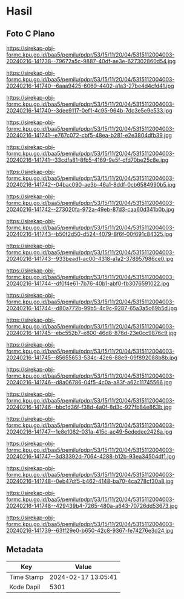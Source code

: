 # Hasil

## Foto C Plano

https://sirekap-obj-formc.kpu.go.id/baa5/pemilu/pdpr/53/15/11/20/04/5315112004003-20240216-141738--79672a5c-9887-40df-ae3e-627302860d54.jpg

https://sirekap-obj-formc.kpu.go.id/baa5/pemilu/pdpr/53/15/11/20/04/5315112004003-20240216-141740--6aaa9425-6069-4402-a1a3-27be4d4cfd41.jpg

https://sirekap-obj-formc.kpu.go.id/baa5/pemilu/pdpr/53/15/11/20/04/5315112004003-20240216-141740--3dee9117-0ef1-4c95-964b-7dc3e5e9e533.jpg

https://sirekap-obj-formc.kpu.go.id/baa5/pemilu/pdpr/53/15/11/20/04/5315112004003-20240216-141741--e767c072-cbf5-48ea-b281-e2e3804dfb39.jpg

https://sirekap-obj-formc.kpu.go.id/baa5/pemilu/pdpr/53/15/11/20/04/5315112004003-20240216-141741--33cdfa81-8fb5-4169-9e5f-dfd70be25c8e.jpg

https://sirekap-obj-formc.kpu.go.id/baa5/pemilu/pdpr/53/15/11/20/04/5315112004003-20240216-141742--04bac090-ae3b-46a1-8ddf-0cb6584990b5.jpg

https://sirekap-obj-formc.kpu.go.id/baa5/pemilu/pdpr/53/15/11/20/04/5315112004003-20240216-141742--273020fa-972a-49eb-87d3-caa60d341b0b.jpg

https://sirekap-obj-formc.kpu.go.id/baa5/pemilu/pdpr/53/15/11/20/04/5315112004003-20240216-141743--b50f2d50-d524-4079-8f6f-00f691c84325.jpg

https://sirekap-obj-formc.kpu.go.id/baa5/pemilu/pdpr/53/15/11/20/04/5315112004003-20240216-141743--933bead1-ac00-4318-a1a2-378957986ce0.jpg

https://sirekap-obj-formc.kpu.go.id/baa5/pemilu/pdpr/53/15/11/20/04/5315112004003-20240216-141744--df0f4e61-7b76-40b1-abf0-fb3076591022.jpg

https://sirekap-obj-formc.kpu.go.id/baa5/pemilu/pdpr/53/15/11/20/04/5315112004003-20240216-141744--d80a772b-99b5-4c9c-9287-65a3a5c69b5d.jpg

https://sirekap-obj-formc.kpu.go.id/baa5/pemilu/pdpr/53/15/11/20/04/5315112004003-20240216-141745--ebc552b7-e800-46d8-876d-23e0cc9876c9.jpg

https://sirekap-obj-formc.kpu.go.id/baa5/pemilu/pdpr/53/15/11/20/04/5315112004003-20240216-141745--85655653-534c-42e6-88e9-09f892088b8b.jpg

https://sirekap-obj-formc.kpu.go.id/baa5/pemilu/pdpr/53/15/11/20/04/5315112004003-20240216-141746--d8a06786-04f5-4c0a-a83f-a62c11745566.jpg

https://sirekap-obj-formc.kpu.go.id/baa5/pemilu/pdpr/53/15/11/20/04/5315112004003-20240216-141746--bbc1d36f-f38d-4a0f-8d3c-927fb84e863b.jpg

https://sirekap-obj-formc.kpu.go.id/baa5/pemilu/pdpr/53/15/11/20/04/5315112004003-20240216-141747--1e8e1082-031a-415c-ac49-5ededee2426a.jpg

https://sirekap-obj-formc.kpu.go.id/baa5/pemilu/pdpr/53/15/11/20/04/5315112004003-20240216-141747--3d33392d-7064-4288-b12b-93ea34504df1.jpg

https://sirekap-obj-formc.kpu.go.id/baa5/pemilu/pdpr/53/15/11/20/04/5315112004003-20240216-141748--0eb47df5-b462-4148-ba70-4ca278cf30a8.jpg

https://sirekap-obj-formc.kpu.go.id/baa5/pemilu/pdpr/53/15/11/20/04/5315112004003-20240216-141748--429439b4-7265-480a-a643-70726dd53673.jpg

https://sirekap-obj-formc.kpu.go.id/baa5/pemilu/pdpr/53/15/11/20/04/5315112004003-20240216-141739--63ff29e0-b650-42c8-9367-fe74276e3d24.jpg


## Metadata

| Key        | Value               |
| ---------- | ------------------- |
| Time Stamp | 2024-02-17 13:05:41 |
| Kode Dapil | 5301                |




